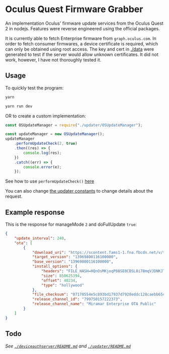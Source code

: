# Oculus Quest Firmware Grabber

An implementation Oculus' firmware update services from the Oculus Quest 2 in nodejs.
Features were reverse engineered using the official packages.

It is currently able to fetch Enterprise firmware from `graph.oculus.com`.
In order to fetch consumer firmwares, a device certificate is required, which can only be obtained using root access. The key and cert in [./data](./data) were generated to test if the server would allow unknown certificates. It did not work, however, I have not thoroughly tested it.

## Usage

To quickly test the program:

```sh
yarn

yarn run dev
```

OR to create a custom implementation:

```js
const OSUpdateManager = require("./updater/OSUpdateManager");

const updateManager = new OSUpdateManager();
updateManager
	.performUpdateCheck(2, true)
	.then((res) => {
		console.log(res);
	})
	.catch((err) => {
		console.error(e);
	});
```

See how to use `performUpdateCheck()` [here](./updater/OSUpdateManager.js#L18-L24)

You can also change [the updater constants](./updater/_Constants.js) to change details about the request.

## Example response

This is the response for manageMode `2` and doFullUpdate `true`:

```json
{
	"update_interval": 240,
	"ota": [
		{
			"download_uri": "https://scontent.fams1-1.fna.fbcdn.net/v/t39.10537-6/10000000_266653938419055_8628851085981989398_n.zip?_nc_cat=109&ccb=1-3&_nc_sid=053bd2&_nc_ohc=OglSvGcpHPEAX_x8Yh3&_nc_ad=z-m&_nc_cid=0&_nc_zor=4&_nc_ht=scontent.fams1-1.fna&oh=36f436e37ab4ab3671effdd001c40b20&oe=60A50C2D",
			"target_version": "13969800116100000",
			"base_version": "13969800116100000",
			"install_options": {
				"headers": "FILE_HASH=HQnOsMKjoqP88SE0CBSL8i78mqVJDNKJTwD+6ATJDLc=\\nFILE_SIZE=850625394\\nMETADATA_HASH=YPvW7DY2LYfyjOEcG7pwYf\\/uVRB4YBvvRfXFm8R\\/fA8=\\nMETADATA_SIZE=61529\\n",
				"size": 850625394,
				"offset": 40234,
				"type": "hollywood"
			},
			"file_checksum": "07178554e5c893bd17937d7928eddc128caebb65c7d4a300f9dc439588b9966b",
			"release_channel_id": "799750157222373",
			"release_channel_name": "Miramar Enterprise OTA Public"
		}
	]
}
```

## Todo

_See [`./deviceauthserver/README.md`](./deviceauthserver/README.md) and [`./updater/README.md`](./updater/README.md)_
